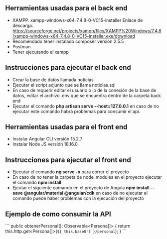 ## Herramientas usadas para el back end
- XAMPP. xampp-windows-x64-7.4.8-0-VC15-installer Enlace de descarga. https://sourceforge.net/projects/xampp/files/XAMPP%20Windows/7.4.8/xampp-windows-x64-7.4.8-0-VC15-installer.exe/download
- Recomendado tener instalado composer versión 2.5.5
- Postman
- Tener ejecutando el xampp

## Instrucciones para ejecutar el back end

- Crear la base de datos llamada noticias
- Ejecutar el script adjunto que se llama noticias.sql
- En caso de requerir editar el usuario o ip de la conexión de la base de datos, editar el archivo .env que se encuentra dentro de la carpeta back end
- Ejecutar el comando **php artisan serve --host=127.0.0.1** en caso de no ejecutar este comando habrá problemas para consumir el api.

## Herramientas usadas para el front end
- Instalar Angular CLI versión 15.2.7
- Instalar  Node JS versión 18.16.0

## Instrucciones para ejecutar el front end
- Ejecutar el comando **ng serve -o** para correr el proyecto
- En caso de no tener la carpeta de node_modules en el proyecto ejecutar el comando **npm install**
- Ejcutar el siguiente comando en el proyecto de Angula **npm install --save @angular/material @angular/cdk** en caso de no ejecutar el comando puede haber problemas con la ejecución del proyecto

## Ejemplo de como consumir la API
´´´
public obtenerPersonal(): Observable<Persona[]> {
    return this.http.get<Persona[]>(`${ this.baseUrl }/personal`);
}
´´´

 



